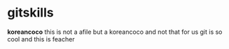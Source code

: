 # gitskills

**koreancoco**
this is  not a afile but a koreancoco and not that for us 
git is so cool and
this is feacher


